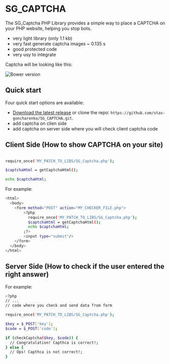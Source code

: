 SG_CAPTCHA
==========

The SG_Captcha PHP Library provides a simple way to place a CAPTCHA on your PHP website, helping you stop bots.
- very light library (only 1.1 kb)
- very fast generate captcha images ~ 0.135 s
- good protected code
- very usy to integrate

Captcha will be looking like this:

![Bower version](https://github.com/stas-goncharenko/SG_CAPTCHA/blob/master/img/captcha.png)


## Quick start

Four quick start options are available:

- [Download the latest release](https://github.com/stas-goncharenko/SG_CAPTCHA/archive/master.zip) or clone the repo: `https://github.com/stas-goncharenko/SG_CAPTCHA.git`.
- add captcha on clien side
- add captcha on server side where you will check client captcha code


Client Side (How to show CAPTCHA on your site)
---------------------------------------------------

```bash

require_once('MY_PATCH_TO_LIBS/SG_Captcha.php');

$captchaHtml = getCaptchaHtml();

echo $captchaHtml;
```

For example:

```bash
<html>
  <body>
    <form method="POST" action="MY_CHECKER_FILE.php">
        <?php 
          require_once('MY_PATCH_TO_LIBS/SG_Captcha.php');
          $captchaHtml = getCaptchaHtml();
          echo $captchaHtml;
        ;?>
        <input type="submit"/>
    </form>
  </body>
</html>
```


Server Side (How to check if the user entered the right answer)
--------------------------------------------------------------

For example:

```bash
<?php
// ...
// code where you check and send data from form

require_once('MY_PATCH_TO_LIBS/SG_Captcha.php');

$key = $_POST['key'];
$code = $_POST['code'];

if (checkCaptcha($key, $code)) {
  // Congratulation! Capthca is correct!;
} else {
  // Ops! Capthca is not correct!;
}
```
